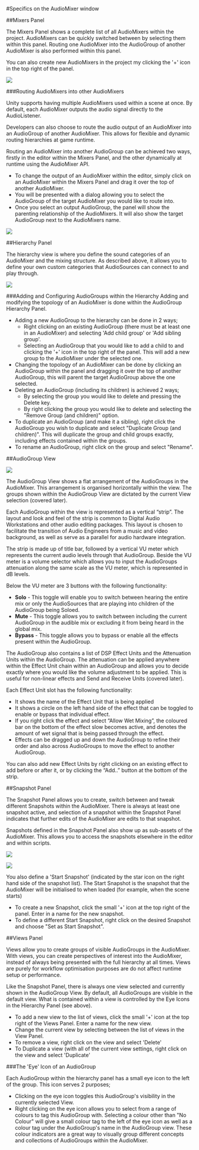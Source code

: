 #Specifics on the AudioMixer window

##Mixers Panel

The Mixers Panel shows a complete list of all AudioMixers within the project. AudioMixers can be quickly switched between by selecting them within this panel. Routing one AudioMixer into the AudioGroup of another AudioMixer is also performed within this panel. 

You can also create new AudioMixers in the project my clicking the '+' icon in the top right of the panel.

![](../uploads/Main/AudioMixerCreate.png) 

###Routing AudioMixers into other AudioMixers

Unity supports having multiple AudioMixers used within a scene at once. By default, each AudioMixer outputs the audio signal directly to the AudioListener.

Developers can also choose to route the audio output of an AudioMixer into an AudioGroup of another AudioMixer. This allows for flexible and dynamic routing hierarchies at game runtime.

Routing an AudioMixer into another AudioGroup can be achieved two ways, firstly in the editor within the Mixers Panel, and the other dynamically at runtime using the AudioMixer API.

* To change the output of an AudioMixer within the editor, simply click on an AudioMixer within the Mixers Panel and drag it over the top of another AudioMixer.
* You will be presented with a dialog allowing you to select the AudioGroup of the target AudioMixer you would like to route into.
* Once you select an output AudioGroup, the panel will show the parenting relationship of the AudioMixers. It will also show the target AudioGroup next to the AudioMixers name.

![](../uploads/Main/AudioMixerRouting.png) 

##Hierarchy Panel

The hierarchy view is where you define the sound categories of an AudioMixer and the mixing structure. As described above, it allows you to define your own custom categories that AudioSources can connect to and play through.

![](../uploads/Main/AudioMixerHierarchyPanel.png) 

###Adding and Configuring AudioGroups within the Hierarchy
Adding and modifying the topology of an AudioMixer is done within the AudioGroup Hierarchy Panel.

* Adding a new AudioGroup to the hierarchy can be done in 2 ways;
    * Right clicking on an existing AudioGroup (there must be at least one in an AudioMixer) and selecting 'Add child group' or 'Add sibling group'.
    * Selecting an AudioGroup that you would like to add a child to and clicking the '+' icon in the top right of the panel. This will add a new group to the AudioMixer under the selected one.
* Changing the topology of an AudioMixer can be done by clicking an AudioGroup within the panel and dragging it over the top of another AudioGroup, this will parent the target AudioGroup above the one selected.
* Deleting an AudioGroup (including its children) is achieved 2 ways;
    * By selecting the group you would like to delete and pressing the Delete key.
    * By right clicking the group you would like to delete and selecting the "Remove Group (and children)" option.
* To duplicate an AudioGroup (and make it a sibling), right click the AudioGroup you wish to duplicate and select "Duplicate Group (and children)". This will duplicate the group and child groups exactly, including effects contained within the groups.
* To rename an AudioGroup, right click on the group and select "Rename". 

##AudioGroup View

![](../uploads/Main/AudioMixerAudioGroupView.png) 

The AudioGroup View shows a flat arrangement of the AudioGroups in the AudioMixer. This arrangement is organised horizontally within the view. The groups shown within the AudioGroup View are dictated by the current View selection (covered later).

Each AudioGroup within the view is represented as a vertical “strip”. The layout and look and feel of the strip is common to Digital Audio Workstations and other audio editing packages. This layout is chosen to facilitate the transition of Audio Engineers from a music and video background, as well as serve as a parallel for audio hardware integration.

The strip is made up of title bar, followed by a vertical VU meter which represents the current audio levels through that AudioGroup. Beside the VU meter is a volume selector which allows you to input the AudioGroups attenuation along the same scale as the VU meter, which is represented in dB levels.

Below the VU meter are 3 buttons with the following functionality:

* **Solo** - This toggle will enable you to switch between hearing the entire mix or only the AudioSources that are playing into children of the AudioGroup being Soloed.
* **Mute** - This toggle allows you to switch between including the current AudioGroup in the audible mix or excluding it from being heard in the global mix.
* **Bypass** - This toggle allows you to bypass or enable all the effects present within the AudioGroup.

The AudioGroup also contains a list of DSP Effect Units and the Attenuation Units within the AudioGroup. The attenuation can be applied anywhere within the Effect Unit chain within an AudioGroup and allows you to decide exactly where you would like the volume adjustment to be applied. This is useful for non-linear effects and Send and Receive Units (covered later).

Each Effect Unit slot has the following functionality:

* It shows the name of the Effect Unit that is being applied
* It shows a circle on the left hand side of the effect that can be toggled to enable or bypass that individual effect.
* If you right click the effect and select “Allow Wet Mixing”, the coloured bar on the bottom of the effect slow becomes active, and denotes the amount of wet signal that is being passed through the effect.
* Effects can be dragged up and down the AudioGroup to refine their order and also across AudioGroups to move the effect to another AudioGroup.

You can also add new Effect Units by right clicking on an existing effect to add before or after it, or by clicking the “Add..” button at the bottom of the strip.

##Snapshot Panel

The Snapshot Panel allows you to create, switch between and tweak different Snapshots within the AudioMixer. There is always at least one snapshot active, and selection of a snapshot within the Snapshot Panel indicates that further edits of the AudioMixer are edits to that snapshot.

Snapshots defined in the Snapshot Panel also show up as sub-assets of the AudioMixer. This allows you to access the snapshots elsewhere in the editor and within scripts.

![](../uploads/Main/AudioMixerSnapshotPanel1.png) 

![](../uploads/Main/AudioMixerSnapshotPanel2.png) 

You also define a 'Start Snapshot' (indicated by the star icon on the right hand side of the snapshot list). The Start Snapshot is the snapshot that the AudioMixer will be initialised to when loaded (for example, when the scene starts)

* To create a new Snapshot, click the small '+' icon at the top right of the panel. Enter in a name for the new snapshot.
* To define a different Start Snapshot, right click on the desired Snapshot and choose "Set as Start Snapshot".

##Views Panel

Views allow you to create groups of visible AudioGroups in the AudioMixer. With views, you can create perspectives of interest into the AudioMixer, instead of always being presented with the full hierarchy at all times. Views are purely for workflow optimisation purposes are do not affect runtime setup or performance.

Like the Snapshot Panel, there is always one view selected and currently shown in the AudioGroup View. By default, all AudioGroups are visible in the default view. What is contained within a view is controlled by the Eye Icons in the Hierarchy Panel (see above).

* To add a new view to the list of views, click the small '+' icon at the top right of the Views Panel. Enter a name for the new view.
* Change the current view by selecting between the list of views in the View Panel.
* To remove a view, right click on the view and select 'Delete'
* To Duplicate a view (with all of the current view settings, right click on the view and select 'Duplicate'

###The 'Eye' Icon of an AudioGroup

Each AudioGroup within the hierarchy panel has a small eye icon to the left of the group. This icon serves 2 purposes;

* Clicking on the eye icon toggles this AudioGroup's visibility in the currently selected View.
* Right clicking on the eye icon allows you to select from a range of colours to tag this AudioGroup with. Selecting a colour other than "No Colour" will give a small colour tag to the left of the eye icon as well as a colour tag under the AudioGroup's name in the AudioGroup view. These colour indicators are a great way to visually group different concepts and collections of AudioGroups within the AudioMixer.
 

